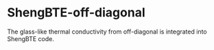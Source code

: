# ShengBTE-off-diagonal
The glass-like thermal conductivity from off-diagonal is integrated into ShengBTE code.
